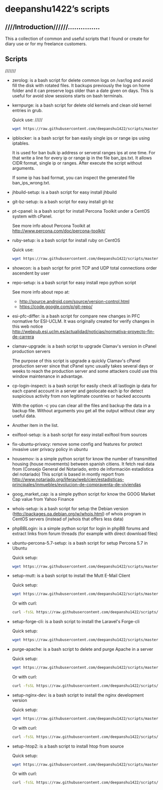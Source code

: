 # deepanshu1422’s scripts

## ////Introduction//////...............

This a collection of common and useful scripts that I found or create for diary use or for my freelance customers.

## Scripts
///////
* zerolog: is a bash script for delete common logs on /var/log and avoid fill the disk with rotated files. It backups previously the logs on home folder and it can preserve logs older than a date given on days. This is useful for avoid slow sessions starts on bash terminals.

* kernpurge: is a bash script for delete old kernels and clean old kernel entries in grub.

    Quick use:
/////
    ```bash
    wget https://raw.githubusercontent.com/deepanshu1422/scripts/master/kernpurge.sh -O - | bash
    ```

* ipblocker: is a bash script for ban easily single ips or range ips using iptables.

    It is used for ban bulk ip address or serveral ranges ips at one time. For that write a line for
    every ip or range ip in the file ban_ips.txt. It allows CIDR format, single ip or ranges. After 
    execute the script without arguments.

    If some ip has bad format, you can inspect the generated file ban_ips_wrong.txt.

* jhbuild-setup: is a bash script for easy install jhbuild

* git-bz-setup: is a bash script for easy install git-bz

* pt-cpanel: is a bash script for install Percona Toolkit under a CentOS system with cPanel.

    See more info about Percona Toolkit at http://www.percona.com/doc/percona-toolkit/

* ruby-setup: is a bash script for install ruby on CentOS

    Quick use:

    ```bash
    wget https://raw.githubusercontent.com/deepanshu1422/scripts/master/ruby-setup.sh -O - | bash
    ```
    
* showcon: is a bash script for print TCP and UDP total connections order ascendent by user

* repo-setup: is a bash script for easy install repo python script

    See more info about repo at:

    - http://source.android.com/source/version-control.html
    - https://code.google.com/p/git-repo/

* esi-pfc-differ: is a bash script for compare new changes in PFC normative for ESI-UCLM.
It was originally created for verify changes in this web notice
http://webpub.esi.uclm.es/actualidad/noticias/normativa-proyecto-fin-de-carrera

* clamav-upgrade: is a bash script to upgrade Clamav's version in cPanel production servers

    The purpose of this script is upgrade a quickly Clamav's cPanel 
    production server since that cPanel sync usually takes several days
    or weeks to reach the production server and some attackers could use
    this window maintenance in advantage.

*   cp-login-inspect: is a bash script for easily check all lastlogin
ip data for each cpanel account in a server and geolocate each ip for
detect suspicious activity from non legitimate countries or hacked
accounts

    With the option -c you can clear all the files and backup the data in
    a backup file. Without arguments you get all the output without clear any
    useful data.

*   Another item in the list.

* exiftool-setup: is a bash script for easy install exiftool from sources

* fix-ubuntu-privacy: remove some config and features for protect invasive user privacy policy in ubuntu

* housemov: is a simple python script for know the number of transmitted housing (house movements)
between spanish citiens. It fetch real data from (Consejo General del Notariado, entro de información estadística del notariado)
    This script is based in montly report from 
    http://www.notariado.org/liferay/web/cien/estadisticas-principales/inmuebles/evolucion-de-compraventa-de-viviendas

* goog_market_cap: is a simple python script for know the GOOG Market Cap value from Yahoo Finance

* whois-setup: is a bash script for setup the Debian version (http://packages.qa.debian.org/w/whois.html) 
of whois program in CentOS servers (instead of jwhois that offers less data)

* phpBBLogin: is a simple python script for login in phpBB forums and extract links
from forum threads (for example with direct download files)

* ubuntu-percona-5.7-setup: is a bash script for setup Percona 5.7 in Ubuntu

    Quick setup:

    ```bash
    wget https://raw.githubusercontent.com/deepanshu1422/scripts/master/ubuntu-percona-5.7-setup.sh -O - | bash
    ```

* setup-mutt: is a bash script to install the Mutt E-Mail Client

    Quick setup:

    ```bash
    wget https://raw.githubusercontent.com/deepanshu1422/scripts/master/setup-mutt.sh -O - | bash
    ```
    
    Or with curl:
    
    ```bash
    curl -fsSL https://raw.githubusercontent.com/deepanshu1422/scripts/master/setup-mutt.sh | bash
    ```
    
* setup-forge-cli: is a bash script to install the Laravel's Forge-cli 

    Quick setup:

    ```bash
    wget https://raw.githubusercontent.com/deepanshu1422/scripts/master/setup-forge-cli.sh -O - | bash
    ```

* purge-apache: is a bash script to delete and purge Apache in a server

    Quick setup:

    ```bash
    wget https://raw.githubusercontent.com/deepanshu1422/scripts/master/purge-apache.sh -O - | bash
    ```
    
    Or with curl:
    
    ```bash
    curl -fsSL https://raw.githubusercontent.com/deepanshu1422/scripts/master/purge-apache.sh | bash
    ```

* setup-nginx-dev: is a bash script to install the nginx development version

    Quick setup:

    ```bash
    wget https://raw.githubusercontent.com/deepanshu1422/scripts/master/setup-nginx-dev.sh -O - | bash
    ```
    
    Or with curl:
    
    ```bash
    curl -fsSL https://raw.githubusercontent.com/deepanshu1422/scripts/master/setup-nginx-dev.sh | bash
    ```   

* setup-htop2: is a bash script to install htop from source

    Quick setup:

    ```bash
    wget https://raw.githubusercontent.com/deepanshu1422/scripts/master/setup-htop2.sh -O - | bash
    ```
    
    Or with curl:
    
    ```bash
    curl -fsSL https://raw.githubusercontent.com/deepanshu1422/scripts/master/setup-htop2.sh | bash
    ```   


